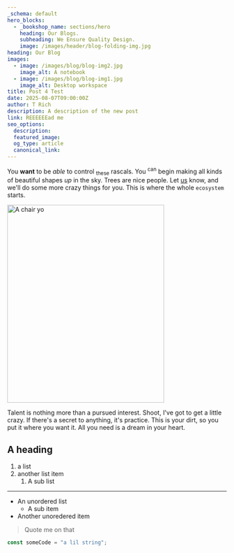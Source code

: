 ```yaml
---
_schema: default
hero_blocks:
  - _bookshop_name: sections/hero
    heading: Our Blogs.
    subheading: We Ensure Quality Design.
    image: /images/header/blog-folding-img.jpg
heading: Our Blog
images:
  - image: /images/blog/blog-img2.jpg
    image_alt: A notebook
  - image: /images/blog/blog-img1.jpg
    image_alt: Desktop workspace
title: Post 4 Test
date: 2025-08-07T09:00:00Z
author: T Rich
description: A description of the new post
link: REEEEEEad me
seo_options:
  description:
  featured_image:
  og_type: article
  canonical_link:
---
```

You **want** to be *able* to control <sub>these</sub> rascals. You <sup>can</sup> begin making all kinds of beautiful shapes *up* in the sky. Trees are nice people. Let <u>us</u> know, and we'll do some more crazy things for you. This is where the whole `ecosystem` starts.

<img src="/images/portfolio/portfolio-img2.jpg" alt="A chair yo" height="453" width="360" />

Talent is nothing more than a pursued interest. Shoot, I've got to get a little crazy. If there's a secret to anything, it's practice. This is your dirt, so you put it where you want it. All you need is a dream in your heart.

## A heading

1. a list
2. another list item
   1. A sub list

---

* An unordered list
  * A sub item
* Another unoredered item

> Quote me on that

```javascript
const someCode = "a lil string";
```
